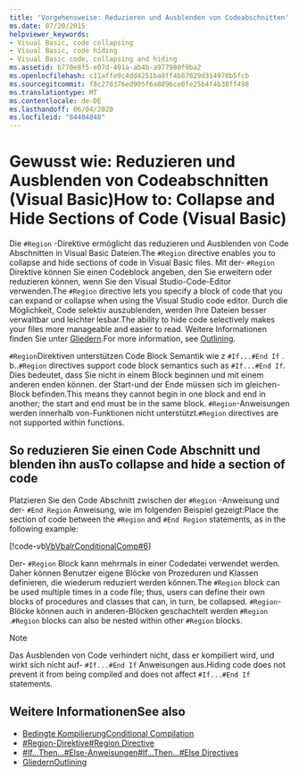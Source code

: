 ```yaml
---
title: 'Vorgehensweise: Reduzieren und Ausblenden von Codeabschnitten'
ms.date: 07/20/2015
helpviewer_keywords:
- Visual Basic, code collapsing
- Visual Basic, code hiding
- Visual Basic code, collapsing and hiding
ms.assetid: b770e8f5-e07d-491a-ab4b-a977980f9ba2
ms.openlocfilehash: c11affe9c4dd4251ba8ff4b87029d314970b5fcb
ms.sourcegitcommit: f8c270376ed905f6a8896ce0fe25b4f4b38ff498
ms.translationtype: MT
ms.contentlocale: de-DE
ms.lasthandoff: 06/04/2020
ms.locfileid: "84404848"
---
```

# <a name="how-to-collapse-and-hide-sections-of-code-visual-basic"></a><span data-ttu-id="e05ab-102">Gewusst wie: Reduzieren und Ausblenden von Codeabschnitten (Visual Basic)</span><span class="sxs-lookup"><span data-stu-id="e05ab-102">How to: Collapse and Hide Sections of Code (Visual Basic)</span></span>

<span data-ttu-id="e05ab-103">Die `#Region` -Direktive ermöglicht das reduzieren und Ausblenden von Code Abschnitten in Visual Basic Dateien.</span><span class="sxs-lookup"><span data-stu-id="e05ab-103">The `#Region` directive enables you to collapse and hide sections of code in Visual Basic files.</span></span> <span data-ttu-id="e05ab-104">Mit der- `#Region` Direktive können Sie einen Codeblock angeben, den Sie erweitern oder reduzieren können, wenn Sie den Visual Studio-Code-Editor verwenden.</span><span class="sxs-lookup"><span data-stu-id="e05ab-104">The `#Region` directive lets you specify a block of code that you can expand or collapse when using the Visual Studio code editor.</span></span> <span data-ttu-id="e05ab-105">Durch die Möglichkeit, Code selektiv auszublenden, werden Ihre Dateien besser verwaltbar und leichter lesbar.</span><span class="sxs-lookup"><span data-stu-id="e05ab-105">The ability to hide code selectively makes your files more manageable and easier to read.</span></span> <span data-ttu-id="e05ab-106">Weitere Informationen finden Sie unter [Gliedern](/visualstudio/ide/outlining).</span><span class="sxs-lookup"><span data-stu-id="e05ab-106">For more information, see [Outlining](/visualstudio/ide/outlining).</span></span>

<span data-ttu-id="e05ab-107">`#Region`Direktiven unterstützen Code Block Semantik wie z `#If...#End If` . b..</span><span class="sxs-lookup"><span data-stu-id="e05ab-107">`#Region` directives support code block semantics such as `#If...#End If`.</span></span> <span data-ttu-id="e05ab-108">Dies bedeutet, dass Sie nicht in einem Block beginnen und mit einem anderen enden können. der Start-und der Ende müssen sich im gleichen-Block befinden.</span><span class="sxs-lookup"><span data-stu-id="e05ab-108">This means they cannot begin in one block and end in another; the start and end must be in the same block.</span></span> <span data-ttu-id="e05ab-109">`#Region`-Anweisungen werden innerhalb von-Funktionen nicht unterstützt.</span><span class="sxs-lookup"><span data-stu-id="e05ab-109">`#Region` directives are not supported within functions.</span></span>

## <a name="to-collapse-and-hide-a-section-of-code"></a><span data-ttu-id="e05ab-110">So reduzieren Sie einen Code Abschnitt und blenden ihn aus</span><span class="sxs-lookup"><span data-stu-id="e05ab-110">To collapse and hide a section of code</span></span>

<span data-ttu-id="e05ab-111">Platzieren Sie den Code Abschnitt zwischen der `#Region` -Anweisung und der- `#End Region` Anweisung, wie im folgenden Beispiel gezeigt:</span><span class="sxs-lookup"><span data-stu-id="e05ab-111">Place the section of code between the `#Region` and `#End Region` statements, as in the following example:</span></span>

[!code-vb[VbVbalrConditionalComp#6](~/samples/snippets/visualbasic/VS_Snippets_VBCSharp/VbVbalrConditionalComp/VB/Class1.vb#6)]

<span data-ttu-id="e05ab-112">Der- `#Region` Block kann mehrmals in einer Codedatei verwendet werden. Daher können Benutzer eigene Blöcke von Prozeduren und Klassen definieren, die wiederum reduziert werden können.</span><span class="sxs-lookup"><span data-stu-id="e05ab-112">The `#Region` block can be used multiple times in a code file; thus, users can define their own blocks of procedures and classes that can, in turn, be collapsed.</span></span> <span data-ttu-id="e05ab-113">`#Region`-Blöcke können auch in anderen-Blöcken geschachtelt werden `#Region` .</span><span class="sxs-lookup"><span data-stu-id="e05ab-113">`#Region` blocks can also be nested within other `#Region` blocks.</span></span>

> [!NOTE]
> <span data-ttu-id="e05ab-114">Das Ausblenden von Code verhindert nicht, dass er kompiliert wird, und wirkt sich nicht auf- `#If...#End If` Anweisungen aus.</span><span class="sxs-lookup"><span data-stu-id="e05ab-114">Hiding code does not prevent it from being compiled and does not affect `#If...#End If` statements.</span></span>

## <a name="see-also"></a><span data-ttu-id="e05ab-115">Weitere Informationen</span><span class="sxs-lookup"><span data-stu-id="e05ab-115">See also</span></span>

- [<span data-ttu-id="e05ab-116">Bedingte Kompilierung</span><span class="sxs-lookup"><span data-stu-id="e05ab-116">Conditional Compilation</span></span>](conditional-compilation.md)
- [<span data-ttu-id="e05ab-117">#Region-Direktive</span><span class="sxs-lookup"><span data-stu-id="e05ab-117">#Region Directive</span></span>](../../language-reference/directives/region-directive.md)
- [<span data-ttu-id="e05ab-118">#If...Then...#Else-Anweisungen</span><span class="sxs-lookup"><span data-stu-id="e05ab-118">#If...Then...#Else Directives</span></span>](../../language-reference/directives/if-then-else-directives.md)
- [<span data-ttu-id="e05ab-119">Gliedern</span><span class="sxs-lookup"><span data-stu-id="e05ab-119">Outlining</span></span>](/visualstudio/ide/outlining)
